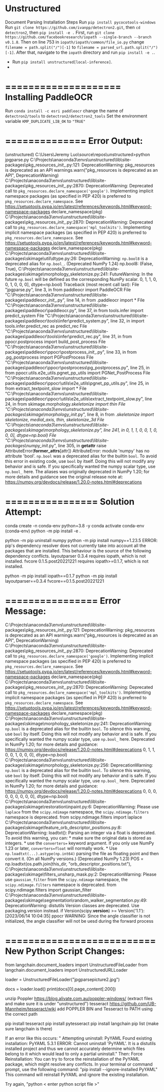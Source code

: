 # Unstructured
Document Parsing
Installation Steps
Run ``pip install pycocotools-windows``
Run ``git clone https://github.com/ivanpp/detectron2.git``, then ``cd detectron2``, then ``pip install -e .``
First, run ``git clone https://github.com/facebookresearch/iopath --single-branch --branch v0.1.8``. 
Then on line 753 in ``iopath/iopath/common/file_io.py`` change ``filename = path.split("/")[-1]`` to ``filename = parsed_url.path.split("/")[-1]``. 
After that, navigate to the ``iopath`` directory and run ``pip install -e .``.
* Run ``pip install unstructured[local-inference]``.
* 
====================
Installing PaddleOCR
====================
 Run ``conda install -c esri paddleocr``
 change the name of ``detectron2/tools`` to ``detectron2/detectron2_tools``
 Set the environment variable ``KMP_DUPLICATE_LIB_OK`` to ``"TRUE"``
 
==============
Error Output:
==============
 
 (unstructured) C:\Users\Jeremy Luo\source\repos\unstructured>python jpgparse.py
C:\Projects\anaconda3\envs\unstructured\lib\site-packages\pkg_resources\__init__.py:121: DeprecationWarning: pkg_resources is deprecated as an API
  warnings.warn("pkg_resources is deprecated as an API", DeprecationWarning)
C:\Projects\anaconda3\envs\unstructured\lib\site-packages\pkg_resources\__init__.py:2870: DeprecationWarning: Deprecated call to `pkg_resources.declare_namespace('google')`.
Implementing implicit namespace packages (as specified in PEP 420) is preferred to `pkg_resources.declare_namespace`. See https://setuptools.pypa.io/en/latest/references/keywords.html#keyword-namespace-packages
  declare_namespace(pkg)
C:\Projects\anaconda3\envs\unstructured\lib\site-packages\pkg_resources\__init__.py:2870: DeprecationWarning: Deprecated call to `pkg_resources.declare_namespace('mpl_toolkits')`.
Implementing implicit namespace packages (as specified in PEP 420) is preferred to `pkg_resources.declare_namespace`. See https://setuptools.pypa.io/en/latest/references/keywords.html#keyword-namespace-packages
  declare_namespace(pkg)
C:\Projects\anaconda3\envs\unstructured\lib\site-packages\skimage\util\dtype.py:26: DeprecationWarning: `np.bool8` is a deprecated alias for `np.bool_`.  (Deprecated NumPy 1.24)
  np.bool8: (False, True),
C:\Projects\anaconda3\envs\unstructured\lib\site-packages\skimage\morphology\_skeletonize.py:241: FutureWarning: In the future `np.bool` will be defined as the corresponding NumPy scalar.
  0, 1, 1, 0, 0, 1, 0, 0, 0], dtype=np.bool)
Traceback (most recent call last):
  File "jpgparse.py", line 3, in <module>
    from paddleocr import PaddleOCR
  File "C:\Projects\anaconda3\envs\unstructured\lib\site-packages\paddleocr\__init__.py", line 14, in <module>
    from .paddleocr import *
  File "C:\Projects\anaconda3\envs\unstructured\lib\site-packages\paddleocr\paddleocr.py", line 37, in <module>
    from tools.infer import predict_system
  File "C:\Projects\anaconda3\envs\unstructured\lib\site-packages\paddleocr\tools\infer\predict_system.py", line 32, in <module>
    import tools.infer.predict_rec as predict_rec
  File "C:\Projects\anaconda3\envs\unstructured\lib\site-packages\paddleocr\tools\infer\predict_rec.py", line 31, in <module>
    from ppocr.postprocess import build_post_process
  File "C:\Projects\anaconda3\envs\unstructured\lib\site-packages\paddleocr\ppocr\postprocess\__init__.py", line 33, in <module>
    from .pg_postprocess import PGPostProcess
  File "C:\Projects\anaconda3\envs\unstructured\lib\site-packages\paddleocr\ppocr\postprocess\pg_postprocess.py", line 25, in <module>
    from ppocr.utils.e2e_utils.pgnet_pp_utils import PGNet_PostProcess
  File "C:\Projects\anaconda3\envs\unstructured\lib\site-packages\paddleocr\ppocr\utils\e2e_utils\pgnet_pp_utils.py", line 25, in <module>
    from extract_textpoint_slow import *
  File "C:\Projects\anaconda3\envs\unstructured\lib\site-packages\paddleocr\ppocr\utils\e2e_utils\extract_textpoint_slow.py", line 24, in <module>
    from skimage.morphology._skeletonize import thin
  File "C:\Projects\anaconda3\envs\unstructured\lib\site-packages\skimage\morphology\__init__.py", line 8, in <module>
    from ._skeletonize import skeletonize, medial_axis, thin, skeletonize_3d
  File "C:\Projects\anaconda3\envs\unstructured\lib\site-packages\skimage\morphology\_skeletonize.py", line 241, in <module>
    0, 1, 1, 0, 0, 1, 0, 0, 0], dtype=np.bool)
  File "C:\Projects\anaconda3\envs\unstructured\lib\site-packages\numpy\__init__.py", line 305, in __getattr__
    raise AttributeError(__former_attrs__[attr])
AttributeError: module 'numpy' has no attribute 'bool'.
`np.bool` was a deprecated alias for the builtin `bool`. To avoid this error in existing code, use `bool` by itself. Doing this will not modify any behavior and is safe. If you specifically wanted the numpy scalar type, use `np.bool_` here.
The aliases was originally deprecated in NumPy 1.20; for more details and guidance see the original release note at:
    https://numpy.org/devdocs/release/1.20.0-notes.html#deprecations

================
Solution Attempt:
================
 
 conda create -n conda-env python=3.8 -y
conda activate conda-env
(conda-env) python -m pip install -e .
 
 python -m pip uninstall numpy
 python -m pip install numpy==1.23.5
 ERROR: pip's dependency resolver does not currently take into account all the packages that are installed. This behaviour is the source of the following dependency conflicts.
layoutparser 0.3.4 requires iopath, which is not installed.
fvcore 0.1.5.post20221221 requires iopath>=0.1.7, which is not installed.
 
 python -m pip install iopath==0.1.7
 python -m pip install layoutparser==0.3.4 fvcore==0.1.5.post20221221

================
Error Message:
================
 C:\Projects\anaconda3\envs\unstructured\lib\site-packages\pkg_resources\__init__.py:121: DeprecationWarning: pkg_resources is deprecated as an API
  warnings.warn("pkg_resources is deprecated as an API", DeprecationWarning)
C:\Projects\anaconda3\envs\unstructured\lib\site-packages\pkg_resources\__init__.py:2870: DeprecationWarning: Deprecated call to `pkg_resources.declare_namespace('google')`.
Implementing implicit namespace packages (as specified in PEP 420) is preferred to `pkg_resources.declare_namespace`. See https://setuptools.pypa.io/en/latest/references/keywords.html#keyword-namespace-packages
  declare_namespace(pkg)
C:\Projects\anaconda3\envs\unstructured\lib\site-packages\pkg_resources\__init__.py:2870: DeprecationWarning: Deprecated call to `pkg_resources.declare_namespace('mpl_toolkits')`.
Implementing implicit namespace packages (as specified in PEP 420) is preferred to `pkg_resources.declare_namespace`. See https://setuptools.pypa.io/en/latest/references/keywords.html#keyword-namespace-packages
  declare_namespace(pkg)
C:\Projects\anaconda3\envs\unstructured\lib\site-packages\skimage\morphology\_skeletonize.py:241: DeprecationWarning: `np.bool` is a deprecated alias for the builtin `bool`. To silence this warning, use `bool` by itself. Doing this will not modify any behavior and is safe. If you specifically wanted the numpy scalar type, use `np.bool_` here.
Deprecated in NumPy 1.20; for more details and guidance: https://numpy.org/devdocs/release/1.20.0-notes.html#deprecations
  0, 1, 1, 0, 0, 1, 0, 0, 0], dtype=np.bool)
C:\Projects\anaconda3\envs\unstructured\lib\site-packages\skimage\morphology\_skeletonize.py:256: DeprecationWarning: `np.bool` is a deprecated alias for the builtin `bool`. To silence this warning, use `bool` by itself. Doing this will not modify any behavior and is safe. If you specifically wanted the numpy scalar type, use `np.bool_` here.
Deprecated in NumPy 1.20; for more details and guidance: https://numpy.org/devdocs/release/1.20.0-notes.html#deprecations
  0, 0, 0, 0, 0, 0, 0, 0, 0], dtype=np.bool)
C:\Projects\anaconda3\envs\unstructured\lib\site-packages\skimage\restoration\inpaint.py:6: DeprecationWarning: Please use `laplace` from the `scipy.ndimage` namespace, the `scipy.ndimage.filters` namespace is deprecated.
  from scipy.ndimage.filters import laplace
C:\Projects\anaconda3\envs\unstructured\lib\site-packages\skimage\feature\_orb_descriptor_positions.py:8: DeprecationWarning: loadtxt(): Parsing an integer via a float is deprecated.  To avoid this warning, you can:
    * make sure the original data is stored as integers.
    * use the `converters=` keyword argument.  If you only use
      NumPy 1.23 or later, `converters=float` will normally work.
    * Use `np.loadtxt(...).astype(np.int64)` parsing the file as
      floating point and then convert it.  (On all NumPy versions.)
  (Deprecated NumPy 1.23)
  POS = np.loadtxt(os.path.join(this_dir, "orb_descriptor_positions.txt"),
C:\Projects\anaconda3\envs\unstructured\lib\site-packages\skimage\filters\_unsharp_mask.py:2: DeprecationWarning: Please use `gaussian_filter` from the `scipy.ndimage` namespace, the `scipy.ndimage.filters` namespace is deprecated.
  from scipy.ndimage.filters import gaussian_filter
C:\Projects\anaconda3\envs\unstructured\lib\site-packages\skimage\segmentation\random_walker_segmentation.py:49: DeprecationWarning: distutils Version classes are deprecated. Use packaging.version instead.
  if Version(scipy.__version__) >= Version('1.1'):
[2023/06/14 10:04:35] ppocr WARNING: Since the angle classifier is not initialized, the angle classifier will not be uesd during the forward process
 
==========================
New Python Script Changes:
==========================

 from langchain.document_loaders import UnstructuredFileLoader
from langchain.document_loaders import UnstructuredURLLoader

loader = UnstructuredFileLoader("jpgparsepicture2.jpg")

docs = loader.load()
print(docs[0].page_content[:200])
 
 unzip Poppler https://blog.alivate.com.au/poppler-windows/  (extract files and make sure it is under "unstructured")
 tesseract https://github.com/UB-Mannheim/tesseract/wiki
 add POPPLER BIN and Tesseract to PATH using the correct path
 
 pip install tesseract
 pip install pytesseract
 pip install langchain
 pip list (make sure langchain is there)

 If an error like this occurs: " Attempting uninstall: PyYAML
    Found existing installation: PyYAML 5.3.1
ERROR: Cannot uninstall 'PyYAML'. It is a distutils installed project and thus we cannot accurately determine which files belong to it which would lead to only a partial uninstall.\"
 Then:
 Force Reinstallation: You can try to force the reinstallation of the PyYAML package, which might resolve any conflicts. In your terminal or command prompt, use the following command:
 "pip install --ignore-installed PyYAML"
 This command will reinstall PyYAML and ignore the existing installation.
 
 Try again, "python < enter python script file >"
 
 
 

